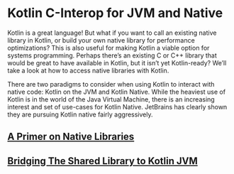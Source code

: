 # Kotlin C-Interop for JVM and Native

Kotlin is a great language! But what if you want to call an existing native library in Kotlin, or build your own native library for performance optimizations? This is also useful for making Kotlin a viable option for systems programming. Perhaps there’s an existing C or C++ library that would be great to have available in Kotlin, but it isn’t yet Kotlin-ready? We’ll take a look at how to access native libraries with Kotlin.

There are two paradigms to consider when using Kotlin to interact with native code: Kotlin on the JVM and Kotlin Native. While the heaviest use of Kotlin is in the world of the Java Virtual Machine, there is an increasing interest and set of use-cases for Kotlin Native. JetBrains has clearly shown they are pursuing Kotlin native fairly aggressively.

## [A Primer on Native Libraries](greeter)

## [Bridging The Shared Library to Kotlin JVM](greeter-jni)
